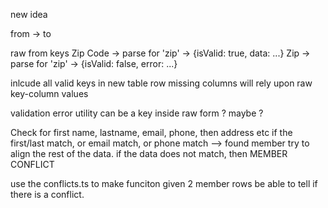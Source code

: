 new idea

from -> to

raw from keys
Zip Code -> parse for 'zip' -> {isValid: true, data: ...}
Zip -> parse for 'zip' -> {isValid: false, error: ...}

inlcude all valid keys in new table row
missing columns will rely upon raw key-column values

validation error utility can be a key inside raw form ? maybe ?

Check for first name, lastname, email, phone, then address etc
if the first/last match, or email match, or phone match --> found member
try to align the rest of the data. if the data does not match, then MEMBER CONFLICT

use the conflicts.ts to make funciton given 2 member rows be able to tell if there is a conflict.
